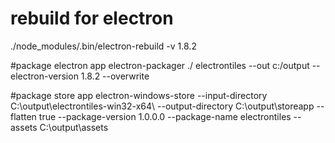 # rebuild for electron
./node_modules/.bin/electron-rebuild -v 1.8.2

#package electron app
electron-packager ./ electrontiles --out c:/output --electron-version 1.8.2 --overwrite

#package store app
electron-windows-store --input-directory C:\output\electrontiles-win32-x64\  --output-directory C:\output\storeapp --flatten true --package-version 1.0.0.0 --package-name electrontiles --assets C:\output\assets